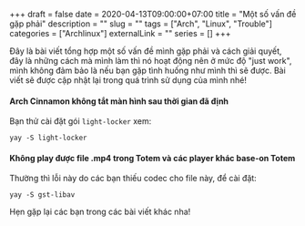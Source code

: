 +++ 
draft = false
date = 2020-04-13T09:00:00+07:00
title = "Một số vấn đề gặp phải"
description = ""
slug = "" 
tags = ["Arch", "Linux", "Trouble"]
categories = ["Archlinux"]
externalLink = ""
series = []
+++

Đây là bài viết tổng hợp một số vấn đề mình gặp phải và cách giải quyết, đây là những cách mà mình làm thì nó hoạt động nên ở mức độ "just work", mình không đảm bảo là nếu bạn gặp tình huống như mình thì sẽ được. Bài viết sẽ được cập nhật lại trong quá trình sử dụng của mình nhé!

#### Arch Cinnamon không tắt màn hình sau thời gian đã định

Bạn thử cài đặt gói `light-locker` xem:

```shell
yay -S light-locker
```

#### Không play được file .mp4 trong Totem và các player khác base-on Totem

Thường thì lỗi này do các bạn thiếu codec cho file này, để cài đặt:

```shell
yay -S gst-libav
```

Hẹn gặp lại các bạn trong các bài viết khác nha!
